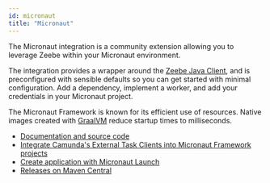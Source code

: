 ```yaml
---
id: micronaut
title: "Micronaut"
---
```


The Micronaut integration is a community extension allowing you to leverage Zeebe within your Micronaut environment.

The integration provides a wrapper around the [Zeebe Java Client](/apis-tools/java-client/index.md), and is preconfigured with sensible defaults so you can get started with minimal configuration. Add a dependency, implement a worker, and add your credentials in your Micronaut project.

The Micronaut Framework is known for its efficient use of resources. Native images created with [GraalVM](https://www.graalvm.org/) reduce startup times to milliseconds.

- [Documentation and source code](https://github.com/camunda-community-hub/micronaut-zeebe-client)
- [Integrate Camunda's External Task Clients into Micronaut Framework projects](https://github.com/camunda-community-hub/micronaut-camunda-external-client)
- [Create application with Micronaut Launch](https://micronaut.io/launch?name=jobworker&features=camunda-zeebe)
- [Releases on Maven Central](https://search.maven.org/artifact/info.novatec/micronaut-zeebe-client-feature)
